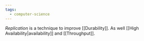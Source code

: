 ```yaml
---
tags:
  - computer-science
---
```

*Replication* is a technique to improve [[Durability]]. As well [[High Availability|availability]] and [[Throughput]].

